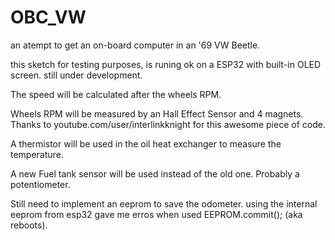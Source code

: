 # OBC_VW
an atempt to get an on-board computer in an '69 VW Beetle.

this sketch for testing purposes, is runing ok on a ESP32 with built-in OLED screen. 
still under development.

The speed will be calculated after the wheels RPM. 

Wheels RPM will be measured by an Hall Effect Sensor and 4 magnets. Thanks to youtube.com/user/interlinkknight for this awesome
piece of code.

A thermistor will be used in the oil heat exchanger to measure the temperature.

A new Fuel tank sensor will be used instead of the old one. Probably a potentiometer. 

Still need to implement an eeprom to save the odometer. using the internal eeprom from esp32 gave me erros when used
EEPROM.commit(); (aka reboots).
